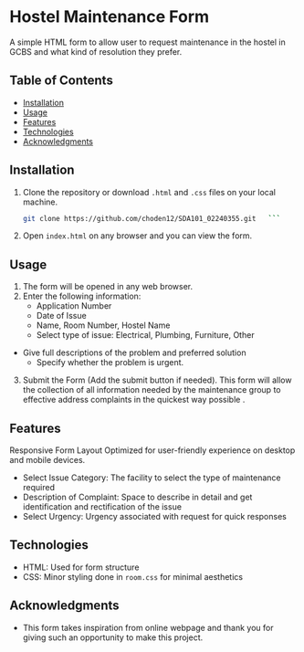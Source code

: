 # Hostel Maintenance Form


A simple HTML form to allow user to request maintenance in the hostel in GCBS and what kind of resolution they prefer.

## Table of Contents
- [Installation](#installation)
- [Usage](#usage)
- [Features](#features)
- [Technologies](#technologies)
- [Acknowledgments](#acknowledgments)

## Installation

1. Clone the repository or download `.html` and `.css` files on your local machine.
   ```bash
   git clone https://github.com/choden12/SDA101_02240355.git   ```
2. Open `index.html` on any browser and you can view the form.

## Usage
1. The form will be opened in any web browser.
2. Enter the following information:
    - Application Number
    - Date of Issue
    - Name, Room Number, Hostel Name
    - Select type of issue: Electrical, Plumbing, Furniture, Other
- Give full descriptions of the problem and preferred solution
    - Specify whether the problem is urgent.
3. Submit the Form (Add the submit button if needed).
This form will allow the collection of all information needed by the maintenance group to effective address complaints in the quickest way possible .

## Features
Responsive Form Layout
Optimized for user-friendly experience on desktop and mobile devices.
- Select Issue Category: The facility to select the type of maintenance required
- Description of Complaint: Space to describe in detail and get identification and rectification of the issue
- Select Urgency: Urgency associated with request for quick responses

## Technologies
- HTML: Used for form structure
- CSS: Minor styling done in `room.css` for minimal aesthetics

## Acknowledgments

- This form takes inspiration from online webpage and thank you for giving such an opportunity to make this project.
